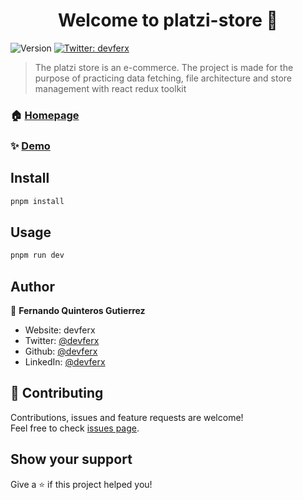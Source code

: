 <h1 align="center">Welcome to platzi-store 👋</h1>
<p>
  <img alt="Version" src="https://img.shields.io/badge/version-0.0.6-blue.svg?cacheSeconds=2592000" />
  <a href="https://twitter.com/devferx" target="_blank">
    <img alt="Twitter: devferx" src="https://img.shields.io/twitter/follow/devferx.svg?style=social" />
  </a>
</p>

> The platzi store is an e-commerce. The project is made for the purpose of practicing data fetching, file architecture and store management with react redux toolkit

### 🏠 [Homepage](https://the-platzi-store.vercel.app/)

### ✨ [Demo](https://the-platzi-store.vercel.app/)

## Install

```sh
pnpm install
```

## Usage

```sh
pnpm run dev
```

## Author

👤 **Fernando Quinteros Gutierrez**

* Website: devferx
* Twitter: [@devferx](https://twitter.com/devferx)
* Github: [@devferx](https://github.com/devferx)
* LinkedIn: [@devferx](https://linkedin.com/in/devferx)

## 🤝 Contributing

Contributions, issues and feature requests are welcome!<br />Feel free to check [issues page](https://github.com/devferx/the-platzi-store/issues). 



## Show your support

Give a ⭐️ if this project helped you!

